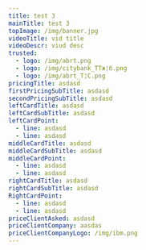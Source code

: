 ```yaml
---
title: test 3
mainTitle: test 3
topImage: /img/banner.jpg
videoTitle: vid title
videoDescr: viud desc
trusted:
  - logo: /img/abrt.png
  - logo: /img/citybank_TTж¦б.png
  - logo: /img/abrt_T¦С.png
pricingTitle: asdasd
firstPricingSubTitle: asdasd
secondPricingSubTitle: asdasd
leftCardTitle: asdasd
leftCardSubTitle: asdasd
leftCardPoint:
  - line: asdasd
  - line: asdasd
middleCardTitle: asdasd
middleCardSubTitle: asdasd
middleCardPoint:
  - line: asdasd
  - line: asdasd
rightCardTitle: asdasd
rightCardSubTitle: asdasd
RightCardPoint:
  - line: asdasd
  - line: asdasd
priceClientAsked: asdasd
priceClientCompany: aasdas
priceClientCompanyLogo: /img/ibm.png
---
```


